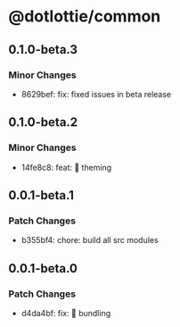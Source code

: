# @dotlottie/common

## 0.1.0-beta.3

### Minor Changes

- 8629bef: fix: fixed issues in beta release

## 0.1.0-beta.2

### Minor Changes

- 14fe8c8: feat: 🎸 theming

## 0.0.1-beta.1

### Patch Changes

- b355bf4: chore: build all src modules

## 0.0.1-beta.0

### Patch Changes

- d4da4bf: fix: 🐛 bundling
